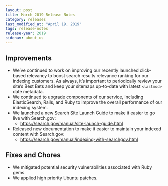 ```yaml
---
layout: post
title: March 2019 Release Notes
category: releases
last_modified_at: "April 19, 2019"
tags: release-notes
release-year: 2019
sidenav: about_us
---
```


## Improvements
* We’ve continued to work on improving our recently launched click-based relevancy to boost search results relevance ranking for our indexing customers. As always, it’s important to periodically review your site’s Best Bets and keep your sitemaps up-to-date with latest `<lastmod>` date metadata.
* We continued to upgrade components of our service, including ElasticSearch, Rails, and Ruby to improve the overall performance of our indexing system.
* We launched a new Search Site Launch Guide to make it easier to go live with Search.gov:
  * https://search.gov/manual/site-launch-guide.html
* Released new documentation to make it easier to maintain your indexed content with Search.gov:
  * https://search.gov/manual/indexing-with-searchgov.html

## Fixes and Chores
* We mitigated potential security vulnerabilities associated with Ruby gems.
* We applied high priority Ubuntu patches.
